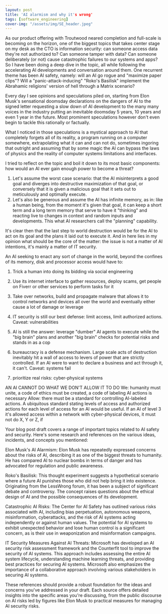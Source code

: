 ```yaml
---
layout: post
title: 'AI alarmism and why it's wrong'
tags: [software_engineering]
cover-img: "/assets/img/SE_header.jpeg"
---
```

As our product offering with Troutwood neared completion and full-scale is becoming on the horizon, one of the biggest topics that takes center stage on my desk as the CTO is information security: can someone access data they're not authorized to? Can someone tamper with data? Can someone deliberately (or not) cause catastrophic failures to our systems and apps?
So I have been doing a deep dive in the topic, all while following the accelerating AI developments and conversation around them.
One recurrent theme has been AI safety, namely: will an AI go rogue and "maximize paper clips"? Will a "panic-attack-inducing" "Roko's Basilisk" implement the Abrahamic religions' version of hell through a Matrix scenario?

Every day I see opinions and speculations piled on, starting from Elon Musk's sensational doomsday declarations on the dangers of AI to the signed letter requesting a slow down of AI development to the many many voices in the industry putting an inevitable doomsday 5 years, 10 years and even 1 year in the future. Most prominent speculations however don't even begin to tackle this rationally or factually.

What I noticed in those speculations is a mystical approach to AI that completely forgets all of its reality, a program running on a computer somewhere, extrapolating what it can and can not do, sometimes ingoring that outright and assuming that by some magic the AI can bypass the laws of physics and the reality of computer systems limitations and interfaces.

I tried to reflect on the topic and boil it down to its most basic components: how would an AI ever gain enough power to become a threat?
1. Let's assume the worst case scenario: that the AI misinterprets a good goal and diverges into destructive maximization of that goal, or conversely that it is given a malicious goal that it sets out to meticulously and optimally execute.
2. Let's also be generous and assume the AI has infinite memory, as in: like a human being, from the moment it's given that goal, it can keep a short term and a long term memory that serve to have it "thinking" and reacting live to changes in context and random inputs and developments. This what AI researchers call the "planning" capability.

It's clear then that the last step to world destruction would be for the AI to act on its goal and the plans it laid out to execute it. And in here lies in my opinion what should be the core of the matter: the issue is not a matter of AI intentions, it's mainly a matter of IT security.

An AI seeking to enact any sort of change in the world, beyond the confines of its memory, disk and processor access would have to:
1) Trick a human into doing its bidding via social engineering
2) Use its internet interface to gather resources, deploy scams, get people on Fiverr or other services to perform tasks for it
3) Take over networks, build and propagate malware that allows it to control networks and devices all over the world and eventually either cause a lot of damage or leverage


1) IT security is still our best defense: limit access, limit authorized actions. Caveat: vulnerabilities
2) AI is still the answer: leverage "dumber" AI agents to execute while the "big brain" plans and another "big brain" checks for potential risks and stands in as a cop
3) bureaucracy is a defense mechanism. Large scale acts of destruction inevitably hit a wall of access to levers of power that are strictly controlled. If an AI were to want to declare a business and act through it, it can't. Caveat: systems fail
4) prioritize real risks: cyber-physical systems

AN AI CANNOT DO WHAT WE DON'T ALLOW IT TO DO
We: humanity must unite, a code of ethics must be created, a code of labeling AI actions is necessary
Allow: there must be a standard for controlling AI-labeled actions. A ubiquitous standard stating levels of access and authorized actions for each level of access for an AI would be useful. If an AI of level 3 it's allowed access within a network with cyber-physical devices, it must not do X, Y or Z, if 



Your blog post draft covers a range of important topics related to AI safety and security. Here's some research and references on the various ideas, incidents, and concepts you mentioned:

Elon Musk's AI Alarmism: Elon Musk has repeatedly expressed concerns about the risks of AI, describing it as one of the biggest threats to humanity. He has compared AI to nuclear bombs in terms of danger and has advocated for regulation and public awareness​​​​​​​​​​.

Roko's Basilisk: This thought experiment suggests a hypothetical scenario where a future AI punishes those who did not help bring it into existence. Originating from the LessWrong forum, it has been a subject of significant debate and controversy. The concept raises questions about the ethical design of AI and the possible consequences of its development​​​​​​.

Catastrophic AI Risks: The Center for AI Safety has outlined various risks associated with AI, including bias perpetuation, autonomous weapons, misinformation, cyberattacks, and the risk of AI systems acting independently or against human values. The potential for AI systems to exhibit unexpected behavior and lose human control is a significant concern, as is their use in weaponization and misinformation campaigns​​​​​​.

IT Security Measures Against AI Threats: Microsoft has developed an AI security risk assessment framework and the Counterfit tool to improve the security of AI systems. This approach includes assessing the entire AI system lifecycle, understanding machine learning threats, and providing best practices for securing AI systems. Microsoft also emphasizes the importance of a collaborative approach involving various stakeholders in securing AI systems​​.

These references should provide a robust foundation for the ideas and concerns you've addressed in your draft. Each source offers detailed insights into the specific areas you're discussing, from the public discourse on AI risks led by figures like Elon Musk to practical measures for managing AI security risks.